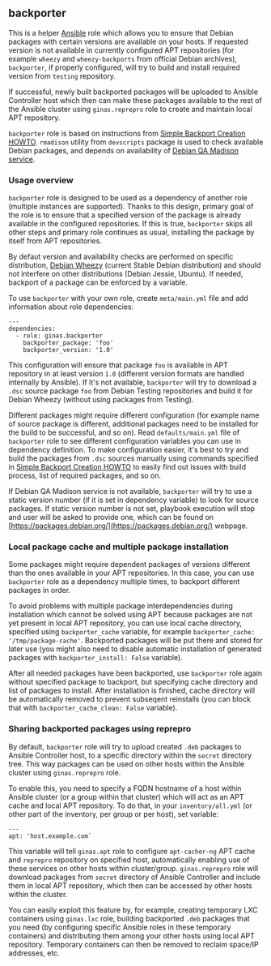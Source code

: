 ## backporter

This is a helper [Ansible](https://github.com/ansible/ansible.git) role which
allows you to ensure that Debian packages with certain versions are available
on your hosts. If requested version is not available in currently configured
APT repositories (for example `wheezy` and `wheezy-backports` from official
Debian archives), `backporter`, if properly configured, will try to build and
install required version from `testing` repository.

If successful, newly built backported packages will be uploaded to Ansible
Controller host which then can make these packages available to the rest of the
Ansible cluster using `ginas.reprepro` role to create and maintain local APT
repository.

`backporter` role is based on instructions from [Simple Backport Creation
HOWTO](https://wiki.debian.org/SimpleBackportCreation). `rmadison` utility from
`devscripts` package is used to check available Debian packages, and depends on
availability of [Debian QA Madison service](https://qa.debian.org/madison.php).

### Usage overview

`backporter` role is designed to be used as a dependency of another role
(multiple instances are supported). Thanks to this design, primary goal of the
role is to ensure that a specified version of the package is already available
in the configured repositories. If this is true, `backporter` skips all other
steps and primary role continues as usual, installing the package by itself
from APT repositories.

By defaut version and availability checks are performed on specific
distribution, [Debian Wheezy](https://www.debian.org/releases/stable/) (current
Stable Debian distribution) and should not interfere on other distributions
(Debian Jessie, Ubuntu). If needed, backport of a package can be enforced by
a variable.

To use `backporter` with your own role, create `meta/main.yml` file and add
information about role dependencies:

    ---
    dependencies:
      - role: ginas.backporter
        backporter_package: 'foo'
        backporter_version: '1.0'

This configuration will ensure that package `foo` is available in APT
repository in at least version `1.0` (different version formats are handled
internally by Ansible). If it's not available, `backporter` will try to
download a `.dsc` source package `foo` from Debian Testing repositories and
build it for Debian Wheezy (without using packages from Testing).

Different packages might require different configuration (for example name of
source package is different, additional packages need to be installed for the
build to be successful, and so on). Read `defaults/main.yml` file of
`backporter` role to see different configuration variables you can use in
dependency definition. To make configuration easier, it's best to try and build
the packages from `.dsc` sources manually using commands specified in [Simple
Backport Creation HOWTO](https://wiki.debian.org/SimpleBackportCreation) to
easily find out issues with build process, list of required packages, and so
on.

If Debian QA Madison service is not available, `backporter` will try to use
a static version number (if it is set in dependency variable) to look for
source packages. If static version number is not set, playbook execution will
stop and user will be asked to provide one, which can be found on
[https://packages.debian.org/](https://packages.debian.org/) webpage.

### Local package cache and multiple package installation

Some packages might require dependent packages of versions different than the
ones available in your APT repositories. In this case, you can use `backporter`
role as a dependency multiple times, to backport different packages in order.

To avoid problems with multiple package interdependencies during installation
which cannot be solved using APT because packages are not yet present in local
APT repository, you can use local cache directory, specified using
`backporter_cache` variable, for example `backporter_cache:
'/tmp/package-cache'`. Backported packages will be put there and stored for
later use (you might also need to disable automatic installation of generated
packages with `backporter_install: False` variable).

After all needed packages have been backported, use `backporter` role again
without specified package to backport, but specifying cache directory and list
of packages to install. After installation is finished, cache directory will be
automatically removed to prevent subseqent reinstalls (you can block that with
`backporter_cache_clean: False` variable).

### Sharing backported packages using reprepro

By default, `backporter` role will try to upload created `.deb` packages to
Ansible Controller host, to a specific directory within the `secret` directory
tree. This way packages can be used on other hosts within the Ansible cluster
using `ginas.reprepro` role.

To enable this, you need to specify a FQDN hostname of a host within Ansible
cluster (or a group within that cluster) which will act as an APT cache and
local APT repository. To do that, in your `inventory/all.yml` (or other part of
the inventory, per group or per host), set variable:

    ---
    apt: 'host.example.com`

This variable will tell `ginas.apt` role to configure `apt-cacher-ng` APT cache
and `reprepro` repository on specified host, automatically enabling use of
these services on other hosts within cluster/group. `ginas.reprepro` role will
download packages from `secret` directory of Ansible Controller and include
them in local APT repository, which then can be accessed by other hosts within
the cluster.

You can easily exploit this feature by, for example, creating temporary LXC
containers using `ginas.lxc` role, building backported `.deb` packages that
you need (by configuring specific Ansible roles in these temporary containers)
and distributing them among your other hosts using local APT repository.
Temporary containers can then be removed to reclaim space/IP addresses, etc.

